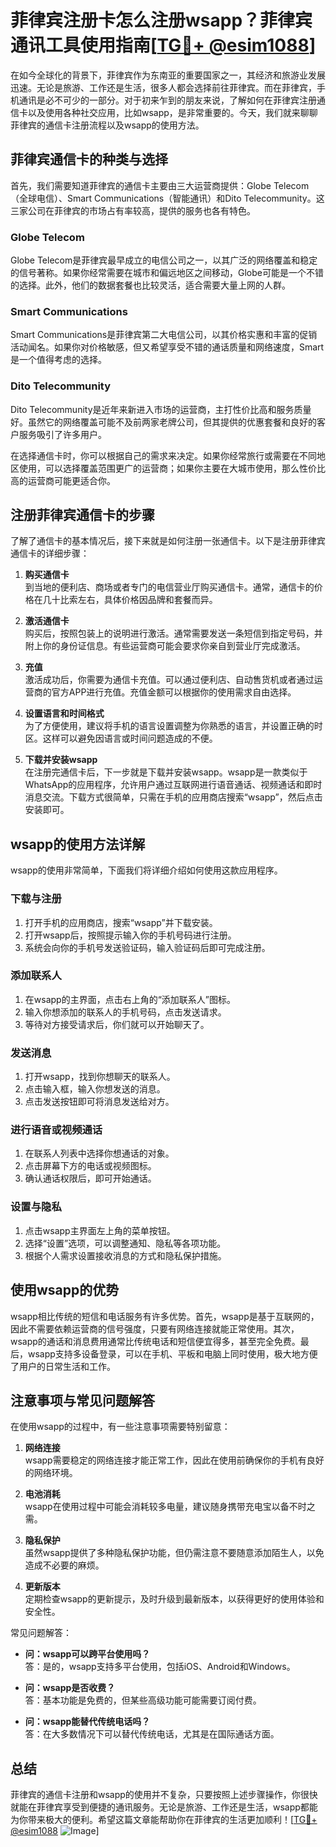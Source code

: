# 菲律宾注册卡怎么注册wsapp？菲律宾通讯工具使用指南[[TG💪+ @esim1088](https://t.me/s/esim1088)]

在如今全球化的背景下，菲律宾作为东南亚的重要国家之一，其经济和旅游业发展迅速。无论是旅游、工作还是生活，很多人都会选择前往菲律宾。而在菲律宾，手机通讯是必不可少的一部分。对于初来乍到的朋友来说，了解如何在菲律宾注册通信卡以及使用各种社交应用，比如wsapp，是非常重要的。今天，我们就来聊聊菲律宾的通信卡注册流程以及wsapp的使用方法。

## 菲律宾通信卡的种类与选择

首先，我们需要知道菲律宾的通信卡主要由三大运营商提供：Globe Telecom（全球电信）、Smart Communications（智能通讯）和Dito Telecommunity。这三家公司在菲律宾的市场占有率较高，提供的服务也各有特色。

### Globe Telecom
Globe Telecom是菲律宾最早成立的电信公司之一，以其广泛的网络覆盖和稳定的信号著称。如果你经常需要在城市和偏远地区之间移动，Globe可能是一个不错的选择。此外，他们的数据套餐也比较灵活，适合需要大量上网的人群。

### Smart Communications
Smart Communications是菲律宾第二大电信公司，以其价格实惠和丰富的促销活动闻名。如果你对价格敏感，但又希望享受不错的通话质量和网络速度，Smart是一个值得考虑的选择。

### Dito Telecommunity
Dito Telecommunity是近年来新进入市场的运营商，主打性价比高和服务质量好。虽然它的网络覆盖可能不及前两家老牌公司，但其提供的优惠套餐和良好的客户服务吸引了许多用户。

在选择通信卡时，你可以根据自己的需求来决定。如果你经常旅行或需要在不同地区使用，可以选择覆盖范围更广的运营商；如果你主要在大城市使用，那么性价比高的运营商可能更适合你。

## 注册菲律宾通信卡的步骤

了解了通信卡的基本情况后，接下来就是如何注册一张通信卡。以下是注册菲律宾通信卡的详细步骤：

1. **购买通信卡**  
   到当地的便利店、商场或者专门的电信营业厅购买通信卡。通常，通信卡的价格在几十比索左右，具体价格因品牌和套餐而异。

2. **激活通信卡**  
   购买后，按照包装上的说明进行激活。通常需要发送一条短信到指定号码，并附上你的身份证信息。有些运营商可能会要求你亲自到营业厅完成激活。

3. **充值**  
   激活成功后，你需要为通信卡充值。可以通过便利店、自动售货机或者通过运营商的官方APP进行充值。充值金额可以根据你的使用需求自由选择。

4. **设置语言和时间格式**  
   为了方便使用，建议将手机的语言设置调整为你熟悉的语言，并设置正确的时区。这样可以避免因语言或时间问题造成的不便。

5. **下载并安装wsapp**  
   在注册完通信卡后，下一步就是下载并安装wsapp。wsapp是一款类似于WhatsApp的应用程序，允许用户通过互联网进行语音通话、视频通话和即时消息交流。下载方式很简单，只需在手机的应用商店搜索“wsapp”，然后点击安装即可。

## wsapp的使用方法详解

wsapp的使用非常简单，下面我们将详细介绍如何使用这款应用程序。

### 下载与注册
1. 打开手机的应用商店，搜索“wsapp”并下载安装。
2. 打开wsapp后，按照提示输入你的手机号码进行注册。
3. 系统会向你的手机号发送验证码，输入验证码后即可完成注册。

### 添加联系人
1. 在wsapp的主界面，点击右上角的“添加联系人”图标。
2. 输入你想添加的联系人的手机号码，点击发送请求。
3. 等待对方接受请求后，你们就可以开始聊天了。

### 发送消息
1. 打开wsapp，找到你想聊天的联系人。
2. 点击输入框，输入你想发送的消息。
3. 点击发送按钮即可将消息发送给对方。

### 进行语音或视频通话
1. 在联系人列表中选择你想通话的对象。
2. 点击屏幕下方的电话或视频图标。
3. 确认通话权限后，即可开始通话。

### 设置与隐私
1. 点击wsapp主界面左上角的菜单按钮。
2. 选择“设置”选项，可以调整通知、隐私等各项功能。
3. 根据个人需求设置接收消息的方式和隐私保护措施。

## 使用wsapp的优势

wsapp相比传统的短信和电话服务有许多优势。首先，wsapp是基于互联网的，因此不需要依赖运营商的信号强度，只要有网络连接就能正常使用。其次，wsapp的通话和消息费用通常比传统电话和短信便宜得多，甚至完全免费。最后，wsapp支持多设备登录，可以在手机、平板和电脑上同时使用，极大地方便了用户的日常生活和工作。

## 注意事项与常见问题解答

在使用wsapp的过程中，有一些注意事项需要特别留意：

1. **网络连接**  
   wsapp需要稳定的网络连接才能正常工作，因此在使用前确保你的手机有良好的网络环境。

2. **电池消耗**  
   wsapp在使用过程中可能会消耗较多电量，建议随身携带充电宝以备不时之需。

3. **隐私保护**  
   虽然wsapp提供了多种隐私保护功能，但仍需注意不要随意添加陌生人，以免造成不必要的麻烦。

4. **更新版本**  
   定期检查wsapp的更新提示，及时升级到最新版本，以获得更好的使用体验和安全性。

常见问题解答：
- **问：wsapp可以跨平台使用吗？**  
  答：是的，wsapp支持多平台使用，包括iOS、Android和Windows。

- **问：wsapp是否收费？**  
  答：基本功能是免费的，但某些高级功能可能需要订阅付费。

- **问：wsapp能替代传统电话吗？**  
  答：在大多数情况下可以替代传统电话，尤其是在国际通话方面。

## 总结

菲律宾的通信卡注册和wsapp的使用并不复杂，只要按照上述步骤操作，你很快就能在菲律宾享受到便捷的通讯服务。无论是旅游、工作还是生活，wsapp都能为你带来极大的便利。希望这篇文章能帮助你在菲律宾的生活更加顺利！[[TG💪+ @esim1088](https://t.me/s/esim1088) ![Image](https://i.postimg.cc/4NQfJmqS/Snipaste-2025-05-13-00-14-12.png)]